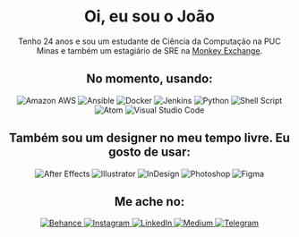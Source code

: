 <center>
	<h1> Oi, eu sou o João </h1> Tenho 24 anos e sou um estudante de Ciência da Computação na PUC Minas e também um estagiário de SRE na <a href="https://monkey.exchange">Monkey Exchange</a>. <br>
	<h2>No momento, usando:</h2>
	<p>
		<a target="_blank">
			<img alt="Amazon AWS" src="https://img.shields.io/badge/AWS-FF9900?style=for-the-badge&logo=amazonaws&logoColor=white" />
		</a>
		<a target="_blank">
			<img alt="Ansible" src="https://img.shields.io/badge/Ansible-000000?style=for-the-badge&logo=ansible&logoColor=white" />
		</a>
		<a target="_blank">
			<img alt="Docker" src="https://img.shields.io/badge/Docker-2CA5E0?style=for-the-badge&logo=docker&logoColor=white" />
		</a>
		<a target="_blank">
			<img alt="Jenkins" src="https://img.shields.io/badge/Jenkins-D24939?style=for-the-badge&logo=Jenkins&logoColor=white" />
		</a>
		<a target="_blank">
			<img alt="Python" src="https://img.shields.io/badge/Python-3776AB?style=for-the-badge&logo=python&logoColor=white" />
		</a>
		<a target="_blank">
			<img alt="Shell Script" src="https://img.shields.io/badge/Shell_Script-121011?style=for-the-badge&logo=gnu-bash&logoColor=white" />
		</a>
		<br>
		<a target="_blank">
			<img alt="Atom" src="https://img.shields.io/badge/Atom-66595C?style=for-the-badge&logo=Atom&logoColor=white" />
		</a>
		<a target="_blank">
			<img alt="Visual Studio Code" src="https://img.shields.io/badge/Visual_Studio_Code-0078D4?style=for-the-badge&logo=visual%20studio%20code&logoColor=white" />
		</a>
	<h2>Também sou um designer no meu tempo livre. Eu gosto de usar:</h2>
	<p>
		<a target="_blank">
			<img alt="After Effects" src="https://img.shields.io/badge/Adobe%20after%20affects-CF96FD?style=for-the-badge&logo=Adobe%20after%20effects&logoColor=black" />
		</a>
		<a target="_blank">
			<img alt="Illustrator" src="https://img.shields.io/badge/Adobe%20Illustrator-FF9A00?style=for-the-badge&logo=adobe%20illustrator&logoColor=white" />
		</a>
		<a target="_blank">
			<img alt="InDesign" src="https://img.shields.io/badge/Adobe%20InDesign-FF3366?style=for-the-badge&logo=Adobe%20InDesign&logoColor=white" />
		</a>
		<a target="_blank">
			<img alt="Photoshop" src="https://img.shields.io/badge/Adobe%20Photoshop-31A8FF?style=for-the-badge&logo=Adobe%20Photoshop&logoColor=white" />
		</a>
		<a target="_blank">
			<img alt="Figma" src="https://img.shields.io/badge/Figma-F24E1E?style=for-the-badge&logo=figma&logoColor=white" />
		</a>
	</p>
	<h2>Me ache no:</h2>
	<p>
		<a href="https://www.behance.net/jpocruz" target="_blank">
			<img alt="Behance" src="https://img.shields.io/badge/Behance-0054F7?style=for-the-badge&logo=behance&logoColor=white" />
		</a>
		<a href="http://instagram.com/jpoc10" target="_blank">
			<img alt="Instagram" src="https://img.shields.io/badge/Instagram-E4405F?style=for-the-badge&logo=instagram&logoColor=white" />
		</a>
		<a href="https://www.linkedin.com/in/jpocruz/" target="_blank">
			<img alt="LinkedIn" src="https://img.shields.io/badge/LinkedIn-0077B5?style=for-the-badge&logo=linkedin&logoColor=white" />
		</a>
		<a href="https://medium.com/@jpoCruz" target="_blank">
			<img alt="Medium" src="https://img.shields.io/badge/Medium-12100E?style=for-the-badge&logo=medium&logoColor=white" />
		</a>
		<a href="https://telegram.me/jpocruz/" target="_blank">
			<img alt="Telegram" src="https://img.shields.io/badge/Telegram-2CA5E0?style=for-the-badge&logo=telegram&logoColor=white" />
		</a>
	</p>
